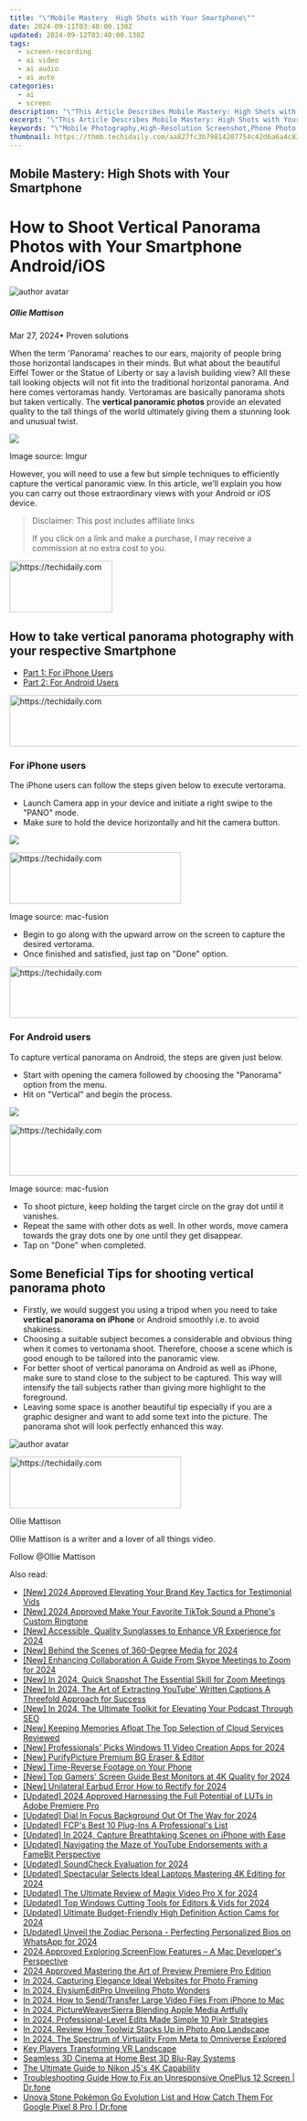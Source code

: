 ```yaml
---
title: "\"Mobile Mastery  High Shots with Your Smartphone\""
date: 2024-09-11T03:40:00.130Z
updated: 2024-09-12T03:40:00.130Z
tags: 
  - screen-recording
  - ai video
  - ai audio
  - ai auto
categories: 
  - ai
  - screen
description: "\"This Article Describes Mobile Mastery: High Shots with Your Smartphone\""
excerpt: "\"This Article Describes Mobile Mastery: High Shots with Your Smartphone\""
keywords: "\"Mobile Photography,High-Resolution Screenshot,Phone Photo Excellence,Smartphone Advanced Capture,Sharp Smartphone Images,Mastering Phone Snaps,High-Quality Mobile Pics\""
thumbnail: https://thmb.techidaily.com/aa827fc3b79814207754c42d6a6a4c83088ec414afa88e6a5b8f7881f823fc3c.jpg
---
```


## Mobile Mastery: High Shots with Your Smartphone

# How to Shoot Vertical Panorama Photos with Your Smartphone Android/iOS

![author avatar](https://images.wondershare.com/filmora/article-images/ollie-mattison.jpg)

##### Ollie Mattison

 Mar 27, 2024• Proven solutions

 When the term 'Panorama' reaches to our ears, majority of people bring those horizontal landscapes in their minds. But what about the beautiful Eiffel Tower or the Statue of Liberty or say a lavish building view? All these tall looking objects will not fit into the traditional horizontal panorama. And here comes vertoramas handy. Vertoramas are basically panorama shots but taken vertically. The **vertical panoramic photos** provide an elevated quality to the tall things of the world ultimately giving them a stunning look and unusual twist.

![](https://images.wondershare.com/filmora/article-images/vertical-panorama.jpg)

 Image source: Imgur

 However, you will need to use a few but simple techniques to efficiently capture the vertical panoramic view. In this article, we’ll explain you how you can carry out those extraordinary views with your Android or iOS device.


>  Disclaimer: This post includes affiliate links
>
>  If you click on a link and make a purchase, I may receive a commission at no extra cost to you.
>







<!-- affiliate ads begin -->
<a href="https://25home.pxf.io/c/5597632/2123470/16836" target="_top" id="2123470">
  <img src="//a.impactradius-go.com/display-ad/16836-2123470" border="0" alt="https://techidaily.com" width="180" height="90"/>
</a>
<img height="0" width="0" src="https://25home.pxf.io/i/5597632/2123470/16836" style="position:absolute;visibility:hidden;" border="0" />
<!-- affiliate ads end -->




## How to take vertical panorama photography with your respective Smartphone

* [Part 1: For iPhone Users](#part1)
* [Part 2: For Android Users](#part2)





<!-- affiliate ads begin -->
<a href="https://appsumo.8odi.net/c/5597632/2129738/7443" target="_top" id="2129738">
  <img src="//a.impactradius-go.com/display-ad/7443-2129738" border="0" alt="https://techidaily.com" width="728" height="90"/>
</a>
<img height="0" width="0" src="https://appsumo.8odi.net/i/5597632/2129738/7443" style="position:absolute;visibility:hidden;" border="0" />
<!-- affiliate ads end -->




### For iPhone users

 The iPhone users can follow the steps given below to execute vertorama.

* Launch Camera app in your device and initiate a right swipe to the "PANO" mode.
* Make sure to hold the device horizontally and hit the camera button.

![](https://images.wondershare.com/filmora/article-images/iphone-panorama-mode.jpg)





<!-- affiliate ads begin -->
<a href="https://aidotcom.pxf.io/c/5597632/2129042/19576" target="_top" id="2129042">
  <img src="//a.impactradius-go.com/display-ad/19576-2129042" border="0" alt="https://techidaily.com" width="300" height="90"/>
</a>
<img height="0" width="0" src="https://aidotcom.pxf.io/i/5597632/2129042/19576" style="position:absolute;visibility:hidden;" border="0" />
<!-- affiliate ads end -->




 Image source: mac-fusion

* Begin to go along with the upward arrow on the screen to capture the desired vertorama.
* Once finished and satisfied, just tap on "Done" option.





<!-- affiliate ads begin -->
<a href="https://ephamedtechinc.pxf.io/c/5597632/2137216/26400" target="_top" id="2137216">
  <img src="//a.impactradius-go.com/display-ad/26400-2137216" border="0" alt="https://techidaily.com" width="728" height="90"/>
</a>
<img height="0" width="0" src="https://ephamedtechinc.pxf.io/i/5597632/2137216/26400" style="position:absolute;visibility:hidden;" border="0" />
<!-- affiliate ads end -->




### For Android users

 To capture vertical panorama on Android, the steps are given just below.

* Start with opening the camera followed by choosing the "Panorama" option from the menu.
* Hit on "Vertical" and begin the process.

![](https://images.wondershare.com/filmora/article-images/vertical-panorama-android.jpg)





<!-- affiliate ads begin -->
<a href="https://unicoeye.pxf.io/c/5597632/2134241/18498" target="_top" id="2134241">
  <img src="//a.impactradius-go.com/display-ad/18498-2134241" border="0" alt="https://techidaily.com" width="728" height="90"/>
</a>
<img height="0" width="0" src="https://unicoeye.pxf.io/i/5597632/2134241/18498" style="position:absolute;visibility:hidden;" border="0" />
<!-- affiliate ads end -->




 Image source: mac-fusion

* To shoot picture, keep holding the target circle on the gray dot until it vanishes.
* Repeat the same with other dots as well. In other words, move camera towards the gray dots one by one until they get disappear.
* Tap on "Done" when completed.

## Some Beneficial Tips for shooting vertical panorama photo

* Firstly, we would suggest you using a tripod when you need to take **vertical panorama on iPhone** or Android smoothly i.e. to avoid shakiness.
* Choosing a suitable subject becomes a considerable and obvious thing when it comes to vertonama shoot. Therefore, choose a scene which is good enough to be tailored into the panoramic view.
* For better shoot of vertical panorama on Android as well as iPhone, make sure to stand close to the subject to be captured. This way will intensify the tall subjects rather than giving more highlight to the foreground.
* Leaving some space is another beautiful tip especially if you are a graphic designer and want to add some text into the picture. The panorama shot will look perfectly enhanced this way.

![author avatar](https://images.wondershare.com/filmora/article-images/ollie-mattison.jpg)





<!-- affiliate ads begin -->
<a href="https://aligracehair.sjv.io/c/5597632/2135369/19272" target="_top" id="2135369">
  <img src="//a.impactradius-go.com/display-ad/19272-2135369" border="0" alt="https://techidaily.com" width="300" height="90"/>
</a>
<img height="0" width="0" src="https://aligracehair.sjv.io/i/5597632/2135369/19272" style="position:absolute;visibility:hidden;" border="0" />
<!-- affiliate ads end -->




Ollie Mattison

Ollie Mattison is a writer and a lover of all things video.

Follow @Ollie Mattison


<ins class="adsbygoogle"
     style="display:block"
     data-ad-format="autorelaxed"
     data-ad-client="ca-pub-7571918770474297"
     data-ad-slot="1223367746"></ins>



<ins class="adsbygoogle"
     style="display:block"
     data-ad-client="ca-pub-7571918770474297"
     data-ad-slot="8358498916"
     data-ad-format="auto"
     data-full-width-responsive="true"></ins>






<span class="atpl-alsoreadstyle">Also read:</span>
<div><ul>
<li><a href="https://fox-glue.techidaily.com/new-2024-approved-elevating-your-brand-key-tactics-for-testimonial-vids/"><u>[New] 2024 Approved Elevating Your Brand Key Tactics for Testimonial Vids</u></a></li>
<li><a href="https://fox-glue.techidaily.com/new-2024-approved-make-your-favorite-tiktok-sound-a-phones-custom-ringtone/"><u>[New] 2024 Approved Make Your Favorite TikTok Sound a Phone's Custom Ringtone</u></a></li>
<li><a href="https://screen-recording.techidaily.com/new-accessible-quality-sunglasses-to-enhance-vr-experience-for-2024/"><u>[New] Accessible, Quality Sunglasses to Enhance VR Experience for 2024</u></a></li>
<li><a href="https://fox-glue.techidaily.com/new-behind-the-scenes-of-360-degree-media-for-2024/"><u>[New] Behind the Scenes of 360-Degree Media for 2024</u></a></li>
<li><a href="https://fox-glue.techidaily.com/new-enhancing-collaboration-a-guide-from-skype-meetings-to-zoom-for-2024/"><u>[New] Enhancing Collaboration A Guide From Skype Meetings to Zoom for 2024</u></a></li>
<li><a href="https://screen-sharing-recording.techidaily.com/new-in-2024-quick-snapshot-the-essential-skill-for-zoom-meetings/"><u>[New] In 2024, Quick Snapshot The Essential Skill for Zoom Meetings</u></a></li>
<li><a href="https://fox-glue.techidaily.com/new-in-2024-the-art-of-extracting-youtube-written-captions-a-threefold-approach-for-success/"><u>[New] In 2024, The Art of Extracting YouTube' Written Captions A Threefold Approach for Success</u></a></li>
<li><a href="https://fox-glue.techidaily.com/new-in-2024-the-ultimate-toolkit-for-elevating-your-podcast-through-seo/"><u>[New] In 2024, The Ultimate Toolkit for Elevating Your Podcast Through SEO</u></a></li>
<li><a href="https://fox-glue.techidaily.com/new-keeping-memories-afloat-the-top-selection-of-cloud-services-reviewed/"><u>[New] Keeping Memories Afloat The Top Selection of Cloud Services Reviewed</u></a></li>
<li><a href="https://fox-glue.techidaily.com/new-professionals-picks-windows-11-video-creation-apps-for-2024/"><u>[New] Professionals' Picks Windows 11 Video Creation Apps for 2024</u></a></li>
<li><a href="https://fox-glue.techidaily.com/new-purifypicture-premium-bg-eraser-and-editor/"><u>[New] PurifyPicture Premium BG Eraser & Editor</u></a></li>
<li><a href="https://some-skills.techidaily.com/new-time-reverse-footage-on-your-phone/"><u>[New] Time-Reverse Footage on Your Phone</u></a></li>
<li><a href="https://fox-glue.techidaily.com/new-top-gamers-screen-guide-best-monitors-at-4k-quality-for-2024/"><u>[New] Top Gamers' Screen Guide Best Monitors at 4K Quality for 2024</u></a></li>
<li><a href="https://fox-glue.techidaily.com/new-unilateral-earbud-error-how-to-rectify-for-2024/"><u>[New] Unilateral Earbud Error How to Rectify for 2024</u></a></li>
<li><a href="https://fox-glue.techidaily.com/updated-2024-approved-harnessing-the-full-potential-of-luts-in-adobe-premiere-pro/"><u>[Updated] 2024 Approved Harnessing the Full Potential of LUTs in Adobe Premiere Pro</u></a></li>
<li><a href="https://fox-glue.techidaily.com/updated-dial-in-focus-background-out-of-the-way-for-2024/"><u>[Updated] Dial In Focus Background Out Of The Way for 2024</u></a></li>
<li><a href="https://fox-glue.techidaily.com/updated-fcps-best-10-plug-ins-a-professionals-list/"><u>[Updated] FCP's Best 10 Plug-Ins A Professional's List</u></a></li>
<li><a href="https://fox-glue.techidaily.com/updated-in-2024-capture-breathtaking-scenes-on-iphone-with-ease/"><u>[Updated] In 2024, Capture Breathtaking Scenes on iPhone with Ease</u></a></li>
<li><a href="https://facebook-record-videos.techidaily.com/updated-navigating-the-maze-of-youtube-endorsements-with-a-famebit-perspective/"><u>[Updated] Navigating the Maze of YouTube Endorsements with a FameBit Perspective</u></a></li>
<li><a href="https://screen-activity-recording.techidaily.com/updated-soundcheck-evaluation-for-2024/"><u>[Updated] SoundCheck Evaluation for 2024</u></a></li>
<li><a href="https://fox-glue.techidaily.com/updated-spectacular-selects-ideal-laptops-mastering-4k-editing-for-2024/"><u>[Updated] Spectacular Selects Ideal Laptops Mastering 4K Editing for 2024</u></a></li>
<li><a href="https://fox-glue.techidaily.com/updated-the-ultimate-review-of-magix-video-pro-x-for-2024/"><u>[Updated] The Ultimate Review of Magix Video Pro X for 2024</u></a></li>
<li><a href="https://fox-glue.techidaily.com/updated-top-windows-cutting-tools-for-editors-and-vids-for-2024/"><u>[Updated] Top Windows Cutting Tools for Editors & Vids for 2024</u></a></li>
<li><a href="https://fox-glue.techidaily.com/updated-ultimate-budget-friendly-high-definition-action-cams-for-2024/"><u>[Updated] Ultimate Budget-Friendly High Definition Action Cams for 2024</u></a></li>
<li><a href="https://fox-glue.techidaily.com/updated-unveil-the-zodiac-persona-perfecting-personalized-bios-on-whatsapp-for-2024/"><u>[Updated] Unveil the Zodiac Persona - Perfecting Personalized Bios on WhatsApp for 2024</u></a></li>
<li><a href="https://remote-screen-capture.techidaily.com/2024-approved-exploring-screenflow-features-a-mac-developers-perspective/"><u>2024 Approved Exploring ScreenFlow Features – A Mac Developer's Perspective</u></a></li>
<li><a href="https://extra-support.techidaily.com/2024-approved-mastering-the-art-of-preview-premiere-pro-edition/"><u>2024 Approved Mastering the Art of Preview Premiere Pro Edition</u></a></li>
<li><a href="https://fox-friendly.techidaily.com/in-2024-capturing-elegance-ideal-websites-for-photo-framing/"><u>In 2024, Capturing Elegance Ideal Websites for Photo Framing</u></a></li>
<li><a href="https://fox-glue.techidaily.com/in-2024-elysiumeditpro-unveiling-photo-wonders/"><u>In 2024, ElysiumEditPro Unveiling Photo Wonders</u></a></li>
<li><a href="https://fox-glue.techidaily.com/in-2024-how-to-sendtransfer-large-video-files-from-iphone-to-mac/"><u>In 2024, How to Send/Transfer Large Video Files From iPhone to Mac</u></a></li>
<li><a href="https://fox-glue.techidaily.com/in-2024-pictureweaversierra-blending-apple-media-artfully/"><u>In 2024, PictureWeaverSierra Blending Apple Media Artfully</u></a></li>
<li><a href="https://fox-glue.techidaily.com/in-2024-professional-level-edits-made-simple-10-pixlr-strategies/"><u>In 2024, Professional-Level Edits Made Simple 10 Pixlr Strategies</u></a></li>
<li><a href="https://extra-skills.techidaily.com/in-2024-review-how-toolwiz-stacks-up-in-photo-app-landscape/"><u>In 2024, Review How Toolwiz Stacks Up in Photo App Landscape</u></a></li>
<li><a href="https://fox-glue.techidaily.com/in-2024-the-spectrum-of-virtuality-from-meta-to-omniverse-explored/"><u>In 2024, The Spectrum of Virtuality From Meta to Omniverse Explored</u></a></li>
<li><a href="https://fox-glue.techidaily.com/key-players-transforming-vr-landscape/"><u>Key Players Transforming VR Landscape</u></a></li>
<li><a href="https://extra-information.techidaily.com/seamless-3d-cinema-at-home-best-3d-blu-ray-systems/"><u>Seamless 3D Cinema at Home Best 3D Blu-Ray Systems</u></a></li>
<li><a href="https://fox-glue.techidaily.com/the-ultimate-guide-to-nikon-j5s-4k-capability/"><u>The Ultimate Guide to Nikon J5's 4K Capability</u></a></li>
<li><a href="https://howto.techidaily.com/troubleshooting-guide-how-to-fix-an-unresponsive-oneplus-12-screen-drfone-by-drfone-fix-android-problems-fix-android-problems/"><u>Troubleshooting Guide How to Fix an Unresponsive OnePlus 12 Screen | Dr.fone</u></a></li>
<li><a href="https://pokemon-go-android.techidaily.com/unova-stone-pokemon-go-evolution-list-and-how-catch-them-for-google-pixel-8-pro-drfone-by-drfone-virtual-android/"><u>Unova Stone Pokémon Go Evolution List and How Catch Them For Google Pixel 8 Pro | Dr.fone</u></a></li>
</ul></div>




